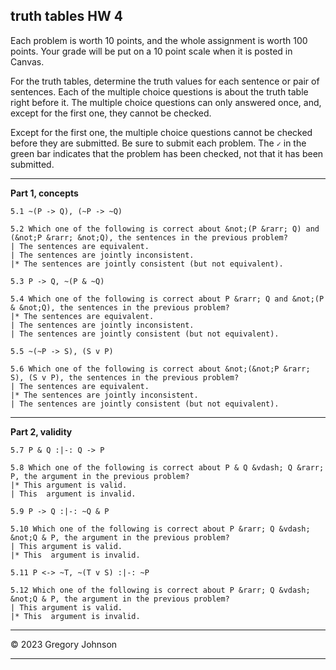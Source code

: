 ## truth tables HW 4


Each problem is worth 10 points, and the whole assignment is worth 100 points. Your grade will be put on a 10 point scale when it is posted in Canvas.  

For the truth tables, determine the truth values for each sentence or pair of sentences. Each of the multiple choice questions is about the truth table right before it. The multiple choice questions can only answered once, and, except for the first one, they cannot be checked.

Except for the first one, the multiple choice questions cannot be checked before they are submitted. Be sure to submit each problem. The `✓` in the green bar indicates that the problem has been checked, not that it has been submitted.

---
**Part 1, concepts**

~~~{.TruthTable .Simple system="magnusSL" options="nocounterexample" points="10" late-credit="8"}
5.1 ~(P -> Q), (~P -> ~Q)
~~~

~~~{.QualitativeProblem .MultipleChoice options="exam" points="10" late-credit="8"}
5.2 Which one of the following is correct about &not;(P &rarr; Q) and (&not;P &rarr; &not;Q), the sentences in the previous problem?
| The sentences are equivalent.
| The sentences are jointly inconsistent.
|* The sentences are jointly consistent (but not equivalent).
~~~

~~~{.TruthTable .Simple system="magnusSL" options="nocounterexample" points="10" late-credit="8"}
5.3 P -> Q, ~(P & ~Q)
~~~

~~~{.QualitativeProblem .MultipleChoice options="exam" points="10" late-credit="8"}
5.4 Which one of the following is correct about P &rarr; Q and &not;(P & &not;Q), the sentences in the previous problem?
|* The sentences are equivalent.
| The sentences are jointly inconsistent.
| The sentences are jointly consistent (but not equivalent).
~~~

~~~{.TruthTable .Simple system="magnusSL" options="nocounterexample" points="10" late-credit="8"}
5.5 ~(~P -> S), (S v P)
~~~

~~~{.QualitativeProblem .MultipleChoice options="exam" points="10" late-credit="8"}
5.6 Which one of the following is correct about &not;(&not;P &rarr; S), (S v P), the sentences in the previous problem?
| The sentences are equivalent.
|* The sentences are jointly inconsistent.
| The sentences are jointly consistent (but not equivalent).
~~~

---

**Part 2, validity**

~~~{.TruthTable .Validity system="magnusSL" options="turnstilemark nocounterexample" points="10" late-credit="8"}
5.7 P & Q :|-: Q -> P 
~~~

~~~{.QualitativeProblem .MultipleChoice options="exam" points="10" late-credit="8"}
5.8 Which one of the following is correct about P & Q &vdash; Q &rarr; P, the argument in the previous problem?
|* This argument is valid.
| This  argument is invalid.
~~~


~~~{.TruthTable .Validity system="magnusSL" options="turnstilemark nocounterexample" points="10" late-credit="8"}
5.9 P -> Q :|-: ~Q & P
~~~

~~~{.QualitativeProblem .MultipleChoice options="exam" points="10" late-credit="8"}
5.10 Which one of the following is correct about P &rarr; Q &vdash; &not;Q & P, the argument in the previous problem?
| This argument is valid.
|* This  argument is invalid.
~~~

~~~{.TruthTable .Validity system="magnusSL" options="turnstilemark nocounterexample" points="10" late-credit="8"}
5.11 P <-> ~T, ~(T v S) :|-: ~P
~~~

~~~{.QualitativeProblem .MultipleChoice options="exam" points="10" late-credit="8"}
5.12 Which one of the following is correct about P &rarr; Q &vdash; &not;Q & P, the argument in the previous problem?
| This argument is valid.
|* This  argument is invalid.
~~~

---

&copy; 2023 Gregory Johnson 

---